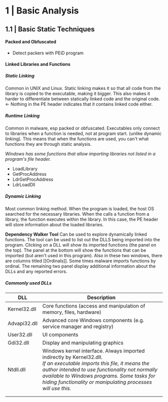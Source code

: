 # 1 | Basic Analysis
## 1.1 | Basic Static Techniques
#### Packed and Obfuscated
- Detect packers with PEiD program

#### Linked Libraries and Functions
##### Static Linking
Common in UNIX and Linux. Static linking makes it so that all code from the library is copied to the executable, making it bigger. 
This also makes it harder to differentiate between statically linked code and the original code. <- Nothing in the PE header indicates that it contains linked code either. 

##### Runtime Linking
Common in malware, esp packed or obfuscated. Executables only connect to libraries when a function is needed, not at program start. (unlike dynamic linking).
This means that when the functions are used, you can't what functions they are through static analysis.

*Windows has some functions that allow importing libraries not listed in a program's file header.*
- LoadLibrary 
- GetProcAddress
- LdrGetProcAddress
- LdrLoadDll

##### Dynamic Linking
Most common linking method. When the program is loaded, the host OS searched for the necessary libraries. 
When the calls a function from a library, the function executes within the library.
In this case, the PE header will store information about the loaded libraries.

**Dependency Walker Tool**
Can be used to explore dynamically linked functions.
The tool can be used to list out the DLLS being imported into the program. Clicking on a DLL will show its imported functions (the panel on the top). The panel at the bottom will show the functions that can be imported (but aren't used in this program). Also in these two windows, there are columns titled [[Ordinals]]. Some times malware imports functions by ordinal.
The remaining two panel display additional information about the DLLs and any reported errors. 

##### Commonly used DLLs
| DLL          | Description                                                                                                                                                                                                                                                                               |
| ------------ | ----------------------------------------------------------------------------------------------------------------------------------------------------------------------------------------------------------------------------------------------------------------------------------------- |
| Kernel32.dll | Core functions (access and manipulation of memory, files, hardware)                                                                                                                                                                                                                       |
| Advapi32.dll | Advanced core Windows components (e.g. service manager and registry)                                                                                                                                                                                                                      |
| User32.dll   | UI components                                                                                                                                                                                                                                                                             |
| Gdi32.dll    | Display and manipulating graphics                                                                                                                                                                                                                                                         |
| Ntdll.dll    | Windows kernel interface. Always imported indirectly by Kernel32.dll.<br>*If an executable imports this file, it means the author intended to use functionality not normally available to Windows programs. Some tasks for hiding functionality or manipulating processes will use this.* |
|              |                                                                                                                                                                                                                                                                                           |
|              |                                                                                                                                                                                                                                                                                           |

